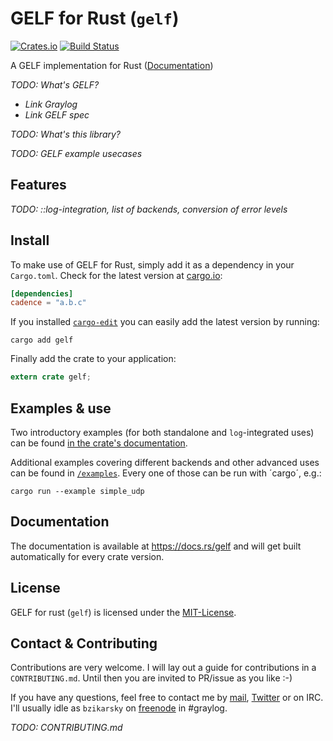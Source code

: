 # GELF for Rust (`gelf`)

[![Crates.io](https://img.shields.io/crates/d/gelf.svg?style=flat-square)](https://crates.io/crates/gelf)
[![Build Status](https://img.shields.io/travis/bzikarsky/gelf-rust.svg?style=flat-square)](https://travis-ci.org/bzikarsky/gelf-rust)

A GELF implementation for Rust ([Documentation](https://docs.rs/gelf))

*TODO: What's GELF?*
- *Link Graylog*
- *Link GELF spec*

*TODO: What's this library?*

*TODO: GELF example usecases*

## Features

*TODO: ::log-integration, list of backends, conversion of error levels*

## Install

To make use of GELF for Rust, simply add it as a dependency in your `Cargo.toml`. Check for the latest
version at [cargo.io](https://cargo.io/gelf):

```toml
[dependencies]
cadence = "a.b.c"
```

If you installed [`cargo-edit`](https://github.com/killercup/cargo-edit) you can easily add the latest
version by running:

```
cargo add gelf
```

Finally add the crate to your application:

```rust
extern crate gelf;
```

## Examples & use
Two introductory examples (for both standalone and `log`-integrated uses) can be found 
[in the crate's documentation](https://docs.rs/gelf/).

Additional examples covering different backends and other advanced uses can be found in [`/examples`](examples).
Every one of those can be run with ´cargo´, e.g.:

```
cargo run --example simple_udp
```

## Documentation

The documentation is available at https://docs.rs/gelf and will get built automatically for every crate version.

## License

GELF for rust (`gelf`) is licensed under the [MIT-License](https://github.com/bzikarsky/gelf-rust/blob/master/LICENSE).

## Contact & Contributing

Contributions are very welcome. I will lay out a guide for contributions in a `CONTRIBUTING.md`. Until then 
you are invited to PR/issue as you like :-)

If you have any questions, feel free to contact me by [mail](mailto:benjamin@zikarsky.de), 
[Twitter](https://twitter.com/bzikarsky) or on IRC. I'll usually idle as `bzikarsky` on
[freenode](https://freenode.net) in #graylog. 

*TODO: CONTRIBUTING.md*





